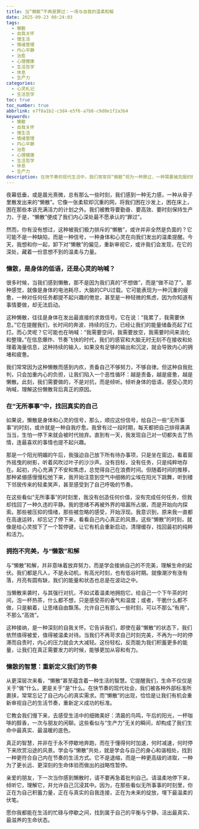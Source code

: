 ```yaml
---
title: 当“懒散”不再是罪过：一场与自我的温柔和解
date: 2025-09-23 00:24:03
tags:
  - 懒散
  - 自我关怀
  - 慢生活
  - 情绪管理
  - 内心平静
  - 治愈
  - 心理健康
  - 生活哲学
  - 休息
  - 生产力
categories:
  - 心灵札记
  - 生活哲学
toc: true
toc_number: true
abbrlink: e7f8a1b2-c3d4-e5f6-a7b8-c9d0e1f2a3b4
keywords:
  - 懒散
  - 自我关怀
  - 慢生活
  - 情绪管理
  - 内心平静
  - 治愈
  - 心理健康
  - 生活哲学
  - 休息
  - 生产力
description: 在快节奏的现代生活中，我们常常将“懒散”视为一种罪过，一种需要被克服的缺点。然而，当我们真正停下来，倾听内心深处的声音时，或许会发现，那些看似无所事事的时刻，并非虚度，而是身体在低语，心灵在呐喊。这篇文章将带你重新审视“懒散”，探索它背后隐藏的温柔与智慧，学会与它和解，从而找到一种更平衡、更滋养的生命节奏。
---
```


夜幕低垂，或是晨光熹微，总有那么一些时刻，我们感到一种无力感，一种从骨子里散发出来的“懒散”。它像一张柔软却沉重的网，将我们困在沙发上，困在床上，困在那些本该充满活力的计划之外。我们被教导要勤奋、要高效、要时刻保持生产力，于是，“懒散”便成了我们内心深处最不愿承认的“罪过”。

然而，你有没有想过，这种被我们极力排斥的“懒散”，或许并非全然是负面的？它可能不是一种缺陷，而是一种信号，一种身体和心灵在向我们发出的温柔提醒。今天，我想和你一起，卸下对“懒散”的偏见，重新审视它，或许我们会发现，在它的深处，藏着一份意想不到的温柔与力量。

### 懒散，是身体的低语，还是心灵的呐喊？

很多时候，当我们感到懒散，那不是因为我们真的“不想做”，而是“做不动了”。那种感觉，就像是身体的电池耗尽，大脑的CPU过载。它可能表现为一种沉重的疲惫，一种对任何任务都提不起兴趣的倦怠，甚至是一种轻微的焦虑，因为你知道有事情要做，却无法启动。

这种懒散，往往是身体在发出最直接的求救信号。它在说：“我累了，我需要休息。”它在提醒我们，长时间的奔波、持续的压力，已经让我们的能量储备亮起了红灯。而心灵呢？它可能也在呐喊：“我需要空间，我需要放空，我需要时间来消化和整理。”在信息爆炸、节奏飞快的时代，我们的感官和大脑无时无刻不在接收和处理着海量信息，这种持续的输入，如果没有足够的输出和沉淀，就会导致内心的拥堵和疲惫。

我们常常因为这种懒散而感到内疚，责备自己不够努力，不够自律。但这种自我批判，只会加重内心的负担，让我们陷入一个恶性循环：越是责备，越是疲惫，越是懒散。此刻，我们需要做的，不是对抗，而是倾听。倾听身体的低语，感受心灵的呐喊，理解这份懒散背后真正的原因。

### 在“无所事事”中，找回真实的自己

如果说，懒散是身体和心灵的信号，那么，顺应这份信号，给自己一些“无所事事”的时刻，或许就是一种自我疗愈。我曾有过一段时期，每天都把自己排得满满当当，生怕一停下来就会被时代抛弃。直到有一天，我发现自己对一切都失去了热情，连最喜欢的事情也提不起兴趣。

那是一个阳光明媚的午后，我强迫自己放下所有待办事项，只是坐在窗边，看着窗外摇曳的树影，听着风吹过叶子的沙沙声。没有目标，没有任务，只是纯粹地存在。起初，内心充满了不安和焦虑，总觉得自己在浪费时间。但随着时间的推移，那种紧绷感慢慢松弛下来，我开始注意到空气中细微的尘埃在阳光下跳舞，听到楼下邻居传来的轻柔笑声，甚至感受到了自己呼吸的节奏。

在这些看似“无所事事”的时刻里，我没有创造任何价值，没有完成任何任务，但我却找回了一种久违的平静。我的思绪不再被外界的喧嚣所占据，而是开始向内探索。那些被压抑的情绪，那些被忽略的感受，开始浮现。我意识到，原来我一直都在高速运转，却忘记了停下来，看看自己内心真正的风景。这些“懒散”的时刻，就像是给心灵按下了一个暂停键，让它有机会重新启动，清理缓存，找回最初的纯粹和活力。

### 拥抱不完美，与“懒散”和解

与“懒散”和解，并非意味着放弃努力，而是学会接纳自己的不完美，理解生命的起伏。我们都是凡人，不是永动机，有高光时刻，也有低谷时期。就像潮汐有涨有落，月亮有圆有缺，我们的能量和状态也总是在波动之中。

当懒散来袭时，与其强行对抗，不如试着温柔地拥抱它。给自己一个下午茶的时间，泡一杯热茶，什么都不想，只是感受茶的香气和温度；或者，干脆什么都不做，只是躺着，让思绪自由飘荡。允许自己有那么一些时刻，可以不那么“有用”，不那么“高效”。

这种接纳，是一种深刻的自我关怀。它告诉我们，即使在最“懒散”的状态下，我们依然值得被爱，值得被温柔对待。当我们不再苛求自己时刻完美，不再为一时的停滞而自责时，内心的压力就会大大减轻。这份轻松，反而能为我们积蓄更多的能量，让我们在真正需要发力的时候，能够更加从容和有力。

### 懒散的智慧：重新定义我们的节奏

从更深层次来看，“懒散”甚至蕴含着一种生活的智慧。它提醒我们，生命不仅仅是关于“做”什么，更是关于“是”什么。在快节奏的现代社会，我们被各种外部标准所裹挟，常常忘记了自己内心的真实需求。而“懒散”的出现，恰恰是让我们有机会重新审视自己的生活节奏，重新定义成功的标准。

它教会我们慢下来，去感受生活中的细微美好：清晨的鸟鸣，午后的阳光，一杯咖啡的醇香，一次与朋友的闲聊。这些看似与“生产力”无关的瞬间，却构成了我们生命中最真实、最温暖的底色。

真正的智慧，并非在于永不停歇地奔跑，而在于懂得何时加速，何时减速，何时停下来欣赏沿途的风景。学会与“懒散”共处，就是学会与自己的身心和谐相处，找到一种更符合自己内在节奏的生活方式。它不是退缩，而是一种更高级的进取，一种为了更长远、更深刻的生命体验而做出的战略性暂停。

亲爱的朋友，下一次当你感到懒散时，请不要再急着批判自己。请温柔地停下来，倾听它，理解它，并允许自己沉浸其中。因为，在那些看似无所事事的时刻里，你正在为自己积蓄力量，正在与真实的自我连接，正在为未来的绽放，埋下最温柔的伏笔。

愿你我都能在生活的忙碌与停歇之间，找到属于自己的平衡与宁静，活出最真实、最滋养的生命状态。